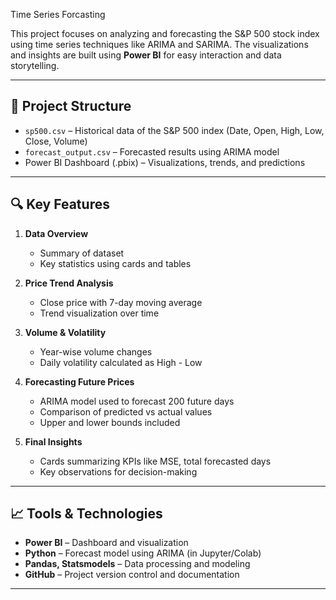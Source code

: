 Time Series Forcasting

This project focuses on analyzing and forecasting the S&P 500 stock index using time series techniques like ARIMA and SARIMA. The visualizations and insights are built using **Power BI** for easy interaction and data storytelling.

---

## 📁 Project Structure

- `sp500.csv` – Historical data of the S&P 500 index (Date, Open, High, Low, Close, Volume)
- `forecast_output.csv` – Forecasted results using ARIMA model
- Power BI Dashboard (.pbix) – Visualizations, trends, and predictions

---

## 🔍 Key Features

1. **Data Overview**
   - Summary of dataset
   - Key statistics using cards and tables

2. **Price Trend Analysis**
   - Close price with 7-day moving average
   - Trend visualization over time

3. **Volume & Volatility**
   - Year-wise volume changes
   - Daily volatility calculated as High - Low

4. **Forecasting Future Prices**
   - ARIMA model used to forecast 200 future days
   - Comparison of predicted vs actual values
   - Upper and lower bounds included

5. **Final Insights**
   - Cards summarizing KPIs like MSE, total forecasted days
   - Key observations for decision-making

---

## 📈 Tools & Technologies

- **Power BI** – Dashboard and visualization
- **Python** – Forecast model using ARIMA (in Jupyter/Colab)
- **Pandas, Statsmodels** – Data processing and modeling
- **GitHub** – Project version control and documentation

---
